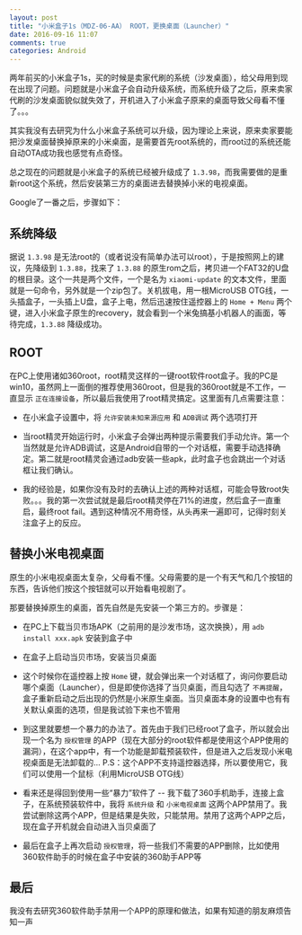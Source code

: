 ```yaml
---
layout: post
title: "小米盒子1s（MDZ-06-AA） ROOT，更换桌面（Launcher）"
date: 2016-09-16 11:07
comments: true
categories: Android
---
```


两年前买的小米盒子1s，买的时候是卖家代刷的系统（沙发桌面），给父母用到现在出现了问题。问题就是小米盒子会自动升级系统，而系统升级了之后，原来卖家代刷的沙发桌面貌似就失效了，开机进入了小米盒子原来的桌面导致父母看不懂了。。。

<!-- more -->

其实我没有去研究为什么小米盒子系统可以升级，因为理论上来说，原来卖家要能把沙发桌面替换掉原来的小米桌面，是需要首先root系统的，而root过的系统还能自动OTA成功我也感觉有点奇怪。

总之现在的问题就是小米盒子的系统已经被升级成了 `1.3.98`，而我需要做的是重新root这个系统，然后安装第三方的桌面进去替换掉小米的电视桌面。

Google了一番之后，步骤如下：

## 系统降级 ##

据说 `1.3.98` 是无法root的（或者说没有简单办法可以root），于是按照网上的建议，先降级到 `1.3.88`，找来了 `1.3.88` 的原生rom之后，拷贝进一个FAT32的U盘的根目录。这个一共是两个文件，一个是名为 `xiaomi-update` 的文本文件，里面就是一句命令，另外就是一个zip包了。关机拔电，用一根MicroUSB OTG线，一头插盒子，一头插上U盘，盒子上电，然后迅速按住遥控器上的 `Home + Menu` 两个键，进入小米盒子原生的recovery，就会看到一个米兔搞基小机器人的画面，等待完成，`1.3.88` 降级成功。

## ROOT ##

在PC上使用诸如360root，root精灵这样的一键root软件root盒子。我的PC是win10，虽然网上一面倒的推荐使用360root，但是我的360root就是不工作，一直显示 `正在连接设备`，所以最后我使用了root精灵搞定。这里面有几点需要注意：

- 在小米盒子设置中，将 `允许安装未知来源应用` 和 `ADB调试` 两个选项打开

- 当root精灵开始运行时，小米盒子会弹出两种提示需要我们手动允许。第一个当然就是允许ADB调试，这是Android自带的一个对话框，需要手动选择确定。第二就是root精灵会通过adb安装一些apk，此时盒子也会跳出一个对话框让我们确认。

- 我的经验是，如果你没有及时的去确认上述的两种对话框，可能会导致root失败。。。我的第一次尝试就是最后root精灵停在71%的进度，然后盒子一直重启，最终root fail。遇到这种情况不用奇怪，从头再来一遍即可，记得时刻关注盒子上的反应。

## 替换小米电视桌面 ##

原生的小米电视桌面太复杂，父母看不懂。父母需要的是一个有天气和几个按钮的东西，告诉他们按这个按钮就可以开始看电视剧了。

那要替换掉原生的桌面，首先自然是先安装一个第三方的。步骤是：

- 在PC上下载当贝市场APK（之前用的是沙发市场，这次换换），用 `adb install xxx.apk` 安装到盒子中

- 在盒子上启动当贝市场，安装当贝桌面

- 这个时候你在遥控器上按 `Home` 键，就会弹出来一个对话框了，询问你要启动哪个桌面（Launcher），但是即使你选择了当贝桌面，而且勾选了 `不再提醒`，盒子重新启动之后出现的仍然是小米原生桌面。当贝桌面本身的设置中也有有关默认桌面的选项，但是我试验下来也不管用

- 到这里就要想一个暴力的办法了。首先由于我们已经root了盒子，所以就会出现一个名为 `授权管理` 的APP（现在大部分的root软件都是使用这个APP使用的漏洞），在这个app中，有一个功能是卸载预装软件，但是进入之后发现小米电视桌面是无法卸载的... P.S：这个APP不支持遥控器选择，所以要使用它，我们可以使用一个鼠标（利用MicroUSB OTG线）

- 看来还是得回到使用一些“暴力”软件了 -- 我下载了360手机助手，连接上盒子，在系统预装软件中，我将 `系统升级` 和 `小米电视桌面` 这两个APP禁用了。我尝试删除这两个APP，但是结果是失败，只能禁用。禁用了这两个APP之后，现在盒子开机就会自动进入当贝桌面了

- 最后在盒子上再次启动 `授权管理`，将一些我们不需要的APP删除，比如使用360软件助手的时候在盒子中安装的360助手APP等

## 最后 ##

我没有去研究360软件助手禁用一个APP的原理和做法，如果有知道的朋友麻烦告知一声

